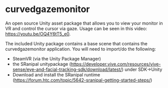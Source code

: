 # curvedgazemonitor
An open source Unity asset package that allows you to view your monitor in VR and control the cursor via gaze. Usage can be seen in this video: https://youtu.be/OQ4Y6tT5_e0.

The included Unity package contains a base scene that contains the curvedgazemonitor application. You will need to import/do the following:

- SteamVR (via the Unity Package Manager)
- the SRanipal unitypackage (https://developer.vive.com/resources/vive-sense/eye-and-facial-tracking-sdk/download/latest/) under SDK->Unity
- Download and install the SRanipal runtime (https://forum.htc.com/topic/5642-sranipal-getting-started-steps/)
